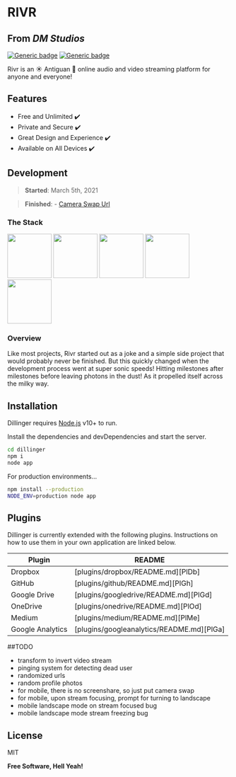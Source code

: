 # RIVR

## From _**DM Studios**_

[![Generic badge](https://img.shields.io/badge/Status-Ongoing-green.svg)](https://shields.io/)
[![Generic badge](https://img.shields.io/badge/version-Marley-blue.svg)](https://shields.io/)

Rivr is an :sunny: Antiguan :palm_tree: online audio and video streaming platform for anyone and everyone!

## Features

- Free and Unlimited :heavy_check_mark:
- Private and Secure :heavy_check_mark:
- Great Design and Experience :heavy_check_mark:
- Available on All Devices :heavy_check_mark:

## Development

> **Started**: March 5th, 2021

> **Finished**: -
> [Camera Swap Url](https://stackoverflow.com/questions/57225594/is-there-any-way-to-switch-camera-on-onpressed-event-in-flutter)

### **The Stack**

[<img src="https://images.ctfassets.net/1khq4uysbvty/2MbBsf9yEw40SMw6gK0Mmg/35f39d41f167b6615bd80517b4b67bcd/1_6XgfDCVn81AYX68Xvd2I-g_2x.png?&w=736" height="100">](https://figma.com/)
[<img src="https://cdn.statically.io/img/strattonapps.com/wp-content/uploads/2020/02/flutter-logo-5086DD11C5-seeklogo.com_.png" height="100">](https://flutter.dev/)
[<img src="https://firebase.google.com/images/brand-guidelines/logo-built_white.png" height="100">](https://firebase.google.com/)
[<img src="https://avatars.githubusercontent.com/u/3409784?s=200&v=4" height="100">](https://peerjs.com/)
[<img src="https://brand.heroku.com/static/media/heroku-logotype-vertical.f7e1193f.svg" height="100">](https://heroku.com/)

### **Overview**

Like most projects, Rivr started out as a joke and a simple side project that would probably never be finished. But this quickly changed when the development process went at super sonic speeds! Hitting milestones after milestones before leaving photons in the dust! As it propelled itself across the milky way.

## Installation

Dillinger requires [Node.js](https://nodejs.org/) v10+ to run.

Install the dependencies and devDependencies and start the server.

```sh
cd dillinger
npm i
node app
```

For production environments...

```sh
npm install --production
NODE_ENV=production node app
```

## Plugins

Dillinger is currently extended with the following plugins.
Instructions on how to use them in your own application are linked below.

| Plugin | README |
| ------ | ------ |
| Dropbox | [plugins/dropbox/README.md][PlDb] |
| GitHub | [plugins/github/README.md][PlGh] |
| Google Drive | [plugins/googledrive/README.md][PlGd] |
| OneDrive | [plugins/onedrive/README.md][PlOd] |
| Medium | [plugins/medium/README.md][PlMe] |
| Google Analytics | [plugins/googleanalytics/README.md][PlGa] |

##TODO
 - transform to invert video stream
 - pinging system for detecting dead user
 - randomized urls
 - random profile photos
 - for mobile, there is no screenshare, so just put camera swap
 - for mobile, upon stream focusing, prompt for turning to landscape
 - mobile landscape mode on stream focused bug
 - mobile landscape mode stream freezing bug

## License

MIT

**Free Software, Hell Yeah!**
